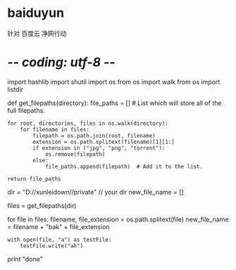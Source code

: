 # baiduyun
针对 百度云 净网行动
# -*- coding: utf-8 -*-

import hashlib
import shutil
import os
from os import walk
from os import listdir


def get_filepaths(directory):
    file_paths = []  # List which will store all of the full filepaths.

    for root, directories, files in os.walk(directory):
        for filename in files:
            filepath = os.path.join(root, filename)
            extension = os.path.splitext(filename)[1][1:]
            if extension in ("jpg", "png", "torrent"):
                os.remove(filepath)
            else:
                file_paths.append(filepath)  # Add it to the list.

    return file_paths  

dir = "D://xunleidown//private" // your dir 
new_file_name = []

files = get_filepaths(dir)

for file in files:
    filename, file_extension = os.path.splitext(file)
    new_file_name = filename + "bak" + file_extension

    with open(file, "a") as testFile:
        testFile.write("ah")

print "done"
